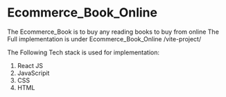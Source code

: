 # Ecommerce_Book_Online
The Ecommerce_Book is to buy any reading books to buy from online 
The Full implementation is under Ecommerce_Book_Online /vite-project/ 


The Following Tech stack is used for implementation:
1. React JS
2. JavaScripit
3. CSS
4. HTML 
